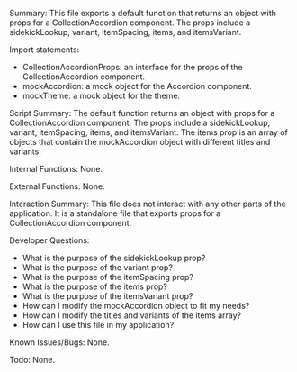 Summary:
This file exports a default function that returns an object with props for a CollectionAccordion component. The props include a sidekickLookup, variant, itemSpacing, items, and itemsVariant.

Import statements:
- CollectionAccordionProps: an interface for the props of the CollectionAccordion component.
- mockAccordion: a mock object for the Accordion component.
- mockTheme: a mock object for the theme.

Script Summary:
The default function returns an object with props for a CollectionAccordion component. The props include a sidekickLookup, variant, itemSpacing, items, and itemsVariant. The items prop is an array of objects that contain the mockAccordion object with different titles and variants.

Internal Functions:
None.

External Functions:
None.

Interaction Summary:
This file does not interact with any other parts of the application. It is a standalone file that exports props for a CollectionAccordion component.

Developer Questions:
- What is the purpose of the sidekickLookup prop?
- What is the purpose of the variant prop?
- What is the purpose of the itemSpacing prop?
- What is the purpose of the items prop?
- What is the purpose of the itemsVariant prop?
- How can I modify the mockAccordion object to fit my needs?
- How can I modify the titles and variants of the items array?
- How can I use this file in my application? 

Known Issues/Bugs:
None.

Todo:
None.
